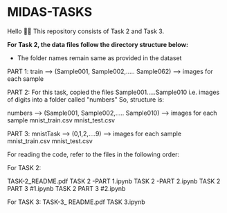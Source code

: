 # MIDAS-TASKS

 
 Hello 👋🏻
 This repository consists of Task 2 and Task 3.
 
 **For Task 2, the data files follow the directory structure below:**
 
 * The folder names remain same as provided in the dataset
 
 
 PART 1: train --> (Sample001, Sample002,..... Sample062) --> images for each sample
 
 PART 2: For this task, copied the files Sample001.....Sample010 i.e. images of digits into a folder called "numbers"
 So, structure is:
 
 numbers --> (Sample001, Sample002,..... Sample010) --> images for each sample
 mnist_train.csv
 mnist_test.csv
 
 
 PART 3: mnistTask --> (0,1,2,....9) --> images for each sample
 mnist_train.csv
 mnist_test.csv
 
 For reading the code, refer to the files in the following order:
 
 For TASK 2: 
 
 TASK-2_README.pdf
 TASK 2 -PART 1.ipynb
 TASK 2 -PART 2.ipynb
 TASK 2 PART 3 #1.ipynb
 TASK 2 PART 3 #2.ipynb
 
 For TASK 3:
 TASK-3_ README.pdf
 TASK 3.ipynb
 
 
 
 
